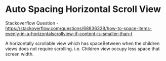 # Auto Spacing Horizontal Scroll View

Stackoverflow Question - 
https://stackoverflow.com/questions/68836328/how-to-space-items-evenly-in-a-horizontalscrollview-if-content-is-smaller-than-t

A horizontally scrollable view which has spaceBetween when the children views does not require scrolling. 
i.e. Children view occupy less space that screen width. 

